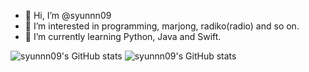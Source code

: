 - 👋 Hi, I’m @syunnn09
- 👀 I’m interested in programming, marjong, radiko(radio) and so on.
- 🌱 I’m currently learning Python, Java and Swift.

![syunnn09's GitHub stats](https://github-readme-stats.vercel.app/api?username=syunnn09&count_private=true&show_icons=true&theme=date_night)
![syunnn09's GitHub stats](https://github-readme-stats.vercel.app/api/top-langs/?username=syunnn09&layout=compact&theme=catppuccin_mocha)

<!---
syunnn09/syunnn09 is a ✨ special ✨ repository because its `README.md` (this file) appears on your GitHub profile.
You can click the Preview link to take a look at your changes.
--->
